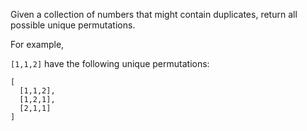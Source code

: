 Given a collection of numbers that might contain duplicates, return all possible unique permutations.

For example,

`[1,1,2]` have the following unique permutations:
```
[
  [1,1,2],
  [1,2,1],
  [2,1,1]
]
```
